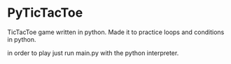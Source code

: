 # PyTicTacToe
TicTacToe game written in python.
Made it to practice loops and conditions in python.

in order to play just run main.py with the python interpreter.
